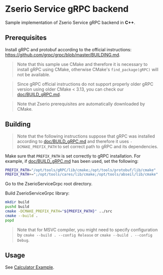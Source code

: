# Zserio Service gRPC backend

Sample implementation of Zserio Service gRPC backend in **C++**.

## Prerequisites

Install gRPC and protobuf according to the official instructions:
https://github.com/grpc/grpc/blob/master/BUILDING.md.

> Note that this sample use CMake and therefore it is necessary to install gRPC using CMake, otherwise
CMake's `find_package(gRPC)` will not be available.

> Since gRPC official instructions do not support properly older gRPC version using older CMake < 3.13,
you can check our [doc/BUILD_gRPC.md](doc/BUILD_gRPC.md).

> Note that Zserio prerequisites are automatically downloaded by CMake.

## Building

> Note that the following instructions suppose that gRPC was installed according to
[doc/BUILD_gRPC.md](doc/BUILD_gRPC.md) and therefore it uses `-DCMAKE_PREFIX_PATH` to set correct path to gRPC
and its dependencies.

Make sure that `PREFIX_PATH` is set correctly to gRPC installation. For example,
if [doc/BUILD_gRPC.md](doc/BUILD_gRPC.md) has been used, set the following:
```bash
PREFIX_PATH="/opt/tools/gRPC/lib/cmake;/opt/tools/protobuf/lib/cmake"
PREFIX_PATH+=";/opt/tools/cares/lib/cmake;/opt/tools/abseil/lib/cmake"
```

Go to the ZserioServiceGrpc root directory.

Build ZserioServiceGrpc library:
```bash
mkdir build
pushd build
cmake -DCMAKE_PREFIX_PATH="${PREFIX_PATH}" ../src
cmake --build .
popd
```

> Note that for MSVC compiler, you might need to specify configuration by `cmake --build . --config Release`
or  `cmake --build . --config Debug`.

## Usage

See [Calculator Example](./examples/calculator/README.md).
